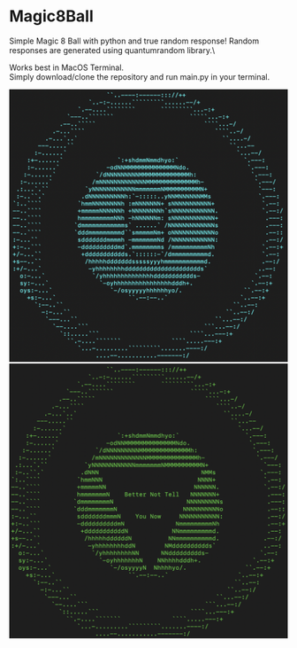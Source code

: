 # Magic8Ball

Simple Magic 8 Ball with python and true random response! Random responses are generated using quantumrandom library.\ 


Works best in MacOS Terminal.\
Simply download/clone the repository and run main.py in your terminal.

![alt text](https://github.com/mrezanvari/Magic8Ball/blob/main/demo/img1.png)
![alt text](https://github.com/mrezanvari/Magic8Ball/blob/main/demo/img0.png)
 
